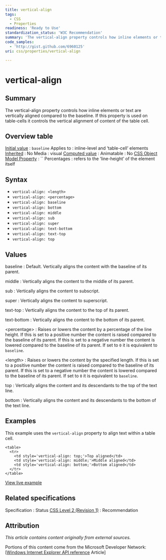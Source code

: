 ```yaml
---
title: vertical-align
tags:
  - CSS
  - Properties
readiness: 'Ready to Use'
standardization_status: 'W3C Recommendation'
summary: 'The vertical-align property controls how inline elements or text are vertically aligned compared to the baseline. If this property is used on table-cells it controls the vertical alignment of content of the table cell.'
code_samples:
  - 'http://gist.github.com/6960125'
uri: css/properties/vertical-align

---
```

# vertical-align

## Summary

The vertical-align property controls how inline elements or text are vertically aligned compared to the baseline. If this property is used on table-cells it controls the vertical alignment of content of the table cell.

## Overview table

[Initial value](/css/concepts/initial_value)
:   `baseline`
Applies to
:   inline-level and ‘table-cell’ elements
[Inherited](/css/concepts/inherited)
:   No
Media
:   visual
[Computed value](/css/concepts/computed_value)
:
Animatable
:   No
[CSS Object Model Property](/css/concepts/cssom)
:   ``
Percentages
:   refers to the ‘line-height’ of the element itself

## Syntax

-   `vertical-align: <length>`
-   `vertical-align: <percentage>`
-   `vertical-align: baseline`
-   `vertical-align: bottom`
-   `vertical-align: middle`
-   `vertical-align: sub`
-   `vertical-align: super`
-   `vertical-align: text-bottom`
-   `vertical-align: text-top`
-   `vertical-align: top`

## Values

baseline
:   Default. Vertically aligns the content with the baseline of its parent.

middle
:   Vertically aligns the content to the middle of its parent.

sub
:   Vertically aligns the content to subscript.

super
:   Vertically aligns the content to superscript.

text-top
:   Vertically aligns the content to the top of its parent.

text-bottom
:   Vertically aligns the content to the bottom of its parent.

\<percentage\>
:   Raises or lowers the content by a percentage of the line height. If this is set to a positive number the content is raised compared to the baseline of its parent. If this is set to a negative number the content is lowered compared to the baseline of its parent. If set to `0` it is equivalent to `baseline`.

\<length\>
:   Raises or lowers the content by the specified length. If this is set to a positive number the content is raised compared to the baseline of its parent. If this is set to a negative number the content is lowered compared to the baseline of its parent. If set to `0` it is equivalent to `baseline`.

top
:   Vertically aligns the content and its descendants to the top of the text line.

bottom
:   Vertically aligns the content and its descendants to the bottom of the text line.

## Examples

This example uses the `vertical-align` property to align text within a table cell.

``` {.html}
<table>
  <tr>
    <td style='vertical-align: top;'>Top aligned</td>
    <td style='vertical-align: middle;'>Middle aligned</td>
    <td style='vertical-align: bottom;'>Bottom aligned</td>
  </tr>
</table>
```

[View live example](http://code.webplatform.org/gist/6960125)

## Related specifications

Specification
:   Status
[CSS Level 2 (Revision 1)](http://www.w3.org/TR/CSS2/visudet.html#propdef-vertical-align)
:   Recommendation

## Attribution

*This article contains content originally from external sources.*

Portions of this content come from the Microsoft Developer Network: [[Windows Internet Explorer API reference](http://msdn.microsoft.com/en-us/library/ie/hh828809%28v=vs.85%29.aspx) Article]

